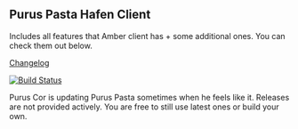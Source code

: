 ## Purus Pasta Hafen Client

Includes all features that Amber client has + some additional ones. You can check them out below.

[Changelog](https://github.com/puruscor/Purus-Pasta/blob/master/CHANGELOG.md)

[![Build Status](https://travis-ci.org/puruscor/Purus-Pasta.svg?branch=master)](https://travis-ci.org/puruscor/Purus-Pasta)

Purus Cor is updating Purus Pasta sometimes when he feels like it. Releases are not provided actively. You are free to still use latest ones or build your own.
